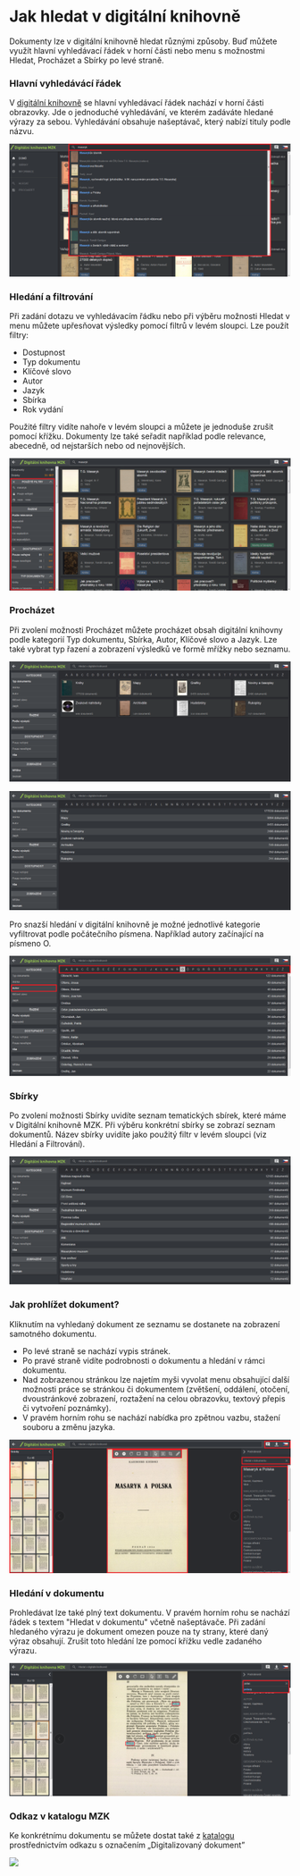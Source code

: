 # Jak hledat v digitální knihovně
Dokumenty lze v digitální knihovně hledat různými způsoby. Buď můžete využít hlavní vyhledávací řádek v horní části nebo menu s možnostmi Hledat, Procházet a Sbírky po levé straně.

### Hlavní vyhledávácí řádek
V <a class="external" href="http://digitalniknihovna.mzk.cz/" target="_blank">digitální knihovně</a> se hlavní vyhledávací řádek nachází v horní části obrazovky. Jde o jednoduché vyhledávání, ve kterém zadáváte hledané výrazy za sebou. Vyhledávání obsahuje našeptávač, který nabízí tituly podle názvu.

![](/public/images/help/jakHledat/vyhledavaciradekanaseptavac_cs.png)

### Hledání a filtrování
Při zadání dotazu ve vyhledávacím řádku nebo při výběru možnosti Hledat v menu můžete upřesňovat výsledky pomocí filtrů v levém sloupci. Lze použít filtry:
  * Dostupnost
  * Typ dokumentu
  * Klíčové slovo
  * Autor
  * Jazyk
  * Sbírka
  * Rok vydání

Použité filtry vidíte nahoře v levém sloupci a můžete je jednoduše zrušit pomocí křížku. Dokumenty lze také seřadit například podle relevance, abecedně, od nejstarších nebo od nejnovějších. 

![](/public/images/help/jakHledat/hledaniafiltrovani_cs.png)

### Procházet
Při zvolení možnosti Procházet můžete procházet obsah digitální knihovny podle kategorií Typ dokumentu, Sbírka, Autor, Klíčové slovo a Jazyk. Lze také vybrat typ řazení a zobrazení výsledků ve formě mřížky nebo seznamu.  

![](/public/images/help/jakHledat/prochazetmrizka_cs.png)

![](/public/images/help/jakHledat/prochazetseznam_cs.png)

Pro snazší hledání v digitální knihovně je možné jednotlivé kategorie vyfiltrovat podle počátečního písmena. Například autory začínající na písmeno O. 

![](/public/images/help/jakHledat/prochazetautor_cs.png)

### Sbírky
Po zvolení možnosti Sbírky uvidíte seznam tematických sbírek, které máme v Digitální knihovně MZK. Při výběru konkrétní sbírky se zobrazí seznam dokumentů. Název sbírky uvidíte jako použitý filtr v levém sloupci (viz Hledání a Filtrování).

![](/public/images/help/jakHledat/sbirky_cs.png)

### Jak prohlížet dokument? 
Kliknutím na vyhledaný dokument ze seznamu se dostanete na zobrazení samotného dokumentu.

* Po levé straně se nachází vypis stránek.
* Po pravé straně vidíte podrobnosti o dokumentu a hledání v rámci dokumentu.
* Nad zobrazenou stránkou lze najetím myši vyvolat menu obsahující další možnosti práce se stránkou či dokumentem (zvětšení, oddálení, otočení, dvoustránkové zobrazení, roztažení na celou obrazovku, textový přepis či vytvoření poznámky).
* V pravém horním rohu se nachází nabídka pro zpětnou vazbu, stažení souboru a změnu jazyka.

![](/public/images/help/jakHledat/jakprohlizetdokument_cs.png)

### Hledání v dokumentu

Prohledávat lze také plný text dokumentu. V pravém horním rohu se nachází řádek s textem "Hledat v dokumentu" včetně našeptávače. Při zadání hledaného výrazu je dokument omezen pouze na ty strany, které daný výraz obsahují. Zrušit toto hledání lze pomocí křížku vedle zadaného výrazu.

![](/public/images/help/jakHledat/hledanivdokumentu_cs.png)

### Odkaz v katalogu MZK
Ke konkrétnímu dokumentu se můžete dostat také z <a class="external" href="https://vufind.mzk.cz/" target="_blank">katalogu</a>
prostřednictvím odkazu s označením „Digitalizovaný dokument”

![](/images/help/jakHledat/katalog.png)
